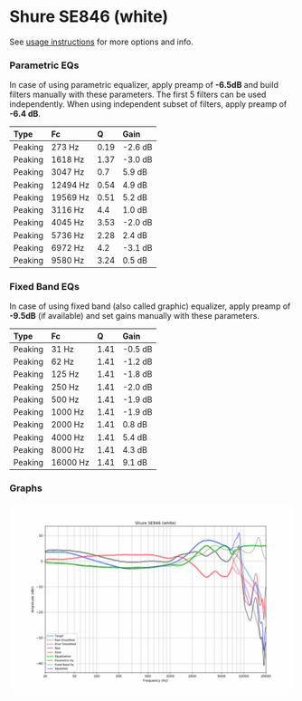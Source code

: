 # Shure SE846 (white)
See [usage instructions](https://github.com/jaakkopasanen/AutoEq#usage) for more options and info.

### Parametric EQs
In case of using parametric equalizer, apply preamp of **-6.5dB** and build filters manually
with these parameters. The first 5 filters can be used independently.
When using independent subset of filters, apply preamp of **-6.4 dB**.

| Type    | Fc       |    Q | Gain    |
|:--------|:---------|:-----|:--------|
| Peaking | 273 Hz   | 0.19 | -2.6 dB |
| Peaking | 1618 Hz  | 1.37 | -3.0 dB |
| Peaking | 3047 Hz  | 0.7  | 5.9 dB  |
| Peaking | 12494 Hz | 0.54 | 4.9 dB  |
| Peaking | 19569 Hz | 0.51 | 5.2 dB  |
| Peaking | 3116 Hz  | 4.4  | 1.0 dB  |
| Peaking | 4045 Hz  | 3.53 | -2.0 dB |
| Peaking | 5736 Hz  | 2.28 | 2.4 dB  |
| Peaking | 6972 Hz  | 4.2  | -3.1 dB |
| Peaking | 9580 Hz  | 3.24 | 0.5 dB  |

### Fixed Band EQs
In case of using fixed band (also called graphic) equalizer, apply preamp of **-9.5dB**
(if available) and set gains manually with these parameters.

| Type    | Fc       |    Q | Gain    |
|:--------|:---------|:-----|:--------|
| Peaking | 31 Hz    | 1.41 | -0.5 dB |
| Peaking | 62 Hz    | 1.41 | -1.2 dB |
| Peaking | 125 Hz   | 1.41 | -1.8 dB |
| Peaking | 250 Hz   | 1.41 | -2.0 dB |
| Peaking | 500 Hz   | 1.41 | -1.9 dB |
| Peaking | 1000 Hz  | 1.41 | -1.9 dB |
| Peaking | 2000 Hz  | 1.41 | 0.8 dB  |
| Peaking | 4000 Hz  | 1.41 | 5.4 dB  |
| Peaking | 8000 Hz  | 1.41 | 4.3 dB  |
| Peaking | 16000 Hz | 1.41 | 9.1 dB  |

### Graphs
![](./Shure%20SE846%20(white).png)